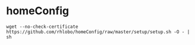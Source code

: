 homeConfig
==========

    wget --no-check-certificate https://github.com/rhlobo/homeConfig/raw/master/setup/setup.sh -O - | sh
